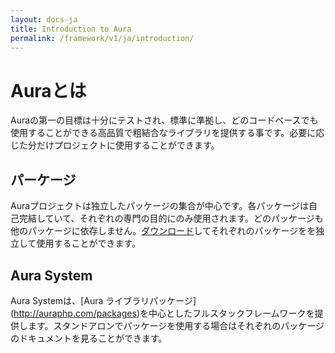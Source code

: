 ```yaml
---
layout: docs-ja
title: Introduction to Aura
permalink: /framework/v1/ja/introduction/
---
```


# Auraとは #

Auraの第一の目標は十分にテストされ、標準に準拠し、どのコードベースでも使用することができる高品質で粗結合なライブラリを提供する事です。必要に応じた分だけプロジェクトに使用することができます。

## パーケージ ##

Auraプロジェクトは独立したパッケージの集合が中心です。各パッケージは自己完結していて、それぞれの専門の目的にのみ使用されます。どのパッケージも他のパッケージに依存しません。[ダウンロード](http://auraphp.com/packages)してそれぞれのパッケージをを独立して使用することができます。

## Aura System ##

Aura Systemは、[Aura ライブラリパッケージ] (http://auraphp.com/packages)を中心としたフルスタックフレームワークを提供します。スタンドアロンでパッケージを使用する場合はそれぞれのパッケージのドキュメントを見ることができます。
